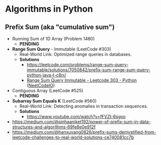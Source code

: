 # Algorithms in Python

## Prefix Sum (aka "cumulative sum")
- Running Sum of 1D Array (Problem 1480)
  - **PENDING**
- **Range Sum Query** - Immutable (LeetCode #303)
  - Real-World Link: Optimized range queries in databases.
  - **Solutions**
    - https://leetcode.com/problems/range-sum-query-immutable/solutions/7050842/prefix-sum-range-sum-query-python-java-t-c8rr/
    - [Range Sum Query Immutable - Leetcode 303 - Python](https://www.youtube.com/watch?v=2pndAmo_sMA) ([NeetCodeIO](https://www.youtube.com/@NeetCodeIO))
- Contiguous Array (LeetCode #525)
  - **PENDING**
- **Subarray Sum Equals K** (LeetCode #560)
  - Real-World Link: Detecting anomalies in transaction sequences.
  - **Solutions**
    - https://www.youtube.com/watch?v=fFVZt-6sgyo
- https://medium.com/@sinhaaniket192/power-of-prefix-sum-in-data-structures-and-algorithms-69fe8e0e912f
- https://medium.com/@hanxuyang0826/prefix-sums-demystified-from-leetcode-challenges-to-real-world-solutions-ce740081cc7b
